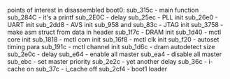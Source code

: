 
 points of interest in disassembled boot0:
  sub_315c - main function
  sub_284C - it's a printf
  sub_2E0C - delay
  sub_25ec - PLL init
  sub_26e0 - UART init
  sub_2dd8 - AVS init
  sub_958 and sub_83c - JTAG init
  sub_3758 - make asm struct from data in header
  sub_1f7c - DRAM init
  sub_1d40 - mctl core init
  sub_1818 - mctl com init
  sub_16f8 - mctl clk init
  sub_f20 - autoset timing para
  sub_191c - mctl channel init
  sub_1d6c - dram autodetect size
  sub_2e0c - delay
  sub_e64 - enable all master
  sub_ea4 - disable all master
  sub_ebc - set master priority
  sub_2e2c - yet another delay
  sub_36c - i-cache on
  sub_37c - i_cache off
  sub_2cf4 - boot1 loader

